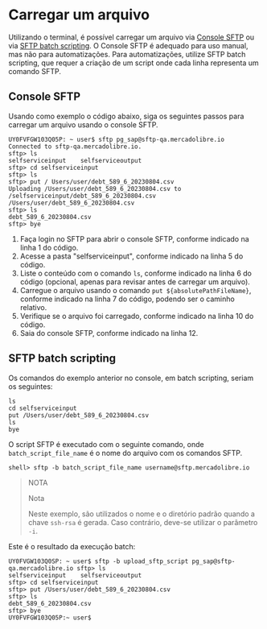 # Carregar um arquivo

Utilizando o terminal, é possível carregar um arquivo via [Console SFTP](/developers/pt/docs/links-and-debts/integration-configuration/upload#bookmark_consola_sftp) ou via [SFTP batch scripting](/developers/pt/docs/links-and-debts/integration-configuration/upload#bookmark_sftp_batch_scripting). O Console SFTP é adequado para uso manual, mas não para automatizações. Para automatizações, utilize SFTP batch scripting, que requer a criação de um script onde cada linha representa um comando SFTP.

## Console SFTP

Usando como exemplo o código abaixo, siga os seguintes passos para carregar um arquivo usando o console SFTP.

```terminal
UY0FVFGW103Q05P: ~ user$ sftp pg_sap@sftp-qa.mercadolibre.io
Connected to sftp-qa.mercadolibre.io.
sftp> ls
selfserviceinput	selfserviceoutput
sftp> cd selfserviceinput
sftp> ls
sftp> put /	Users/user/debt_589_6_20230804.csv
Uploading /Users/user/debt_589_6_20230804.csv to /selfserviceinput/debt_589_6_20230804.csv
/Users/user/debt_589_6_20230804.csv
sftp> ls
debt_589_6_20230804.csv
sftp> bye
```

1. Faça login no SFTP para abrir o console SFTP, conforme indicado na linha 1 do código.
2. Acesse a pasta "selfserviceinput", conforme indicado na linha 5 do código.
3. Liste o conteúdo com o comando `ls`, conforme indicado na linha 6 do código (opcional, apenas para revisar antes de carregar um arquivo).
4. Carregue o arquivo usando o comando `put ${absolutePathFileName}`, conforme indicado na linha 7 do código, podendo ser o caminho relativo.
5. Verifique se o arquivo foi carregado, conforme indicado na linha 10 do código.
6. Saia do console SFTP, conforme indicado na linha 12.

## SFTP batch scripting

Os comandos do exemplo anterior no console, em batch scripting, seriam os seguintes:

```terminal
ls
cd selfserviceinput
put /Users/user/debt_589_6_20230804.csv
ls
bye
```

O script SFTP é executado com o seguinte comando, onde `batch_script_file_name` é o nome do arquivo com os comandos SFTP.

```
shell> sftp -b batch_script_file_name username@sftp.mercadolibre.io
```

> NOTA
>
> Nota
>
> Neste exemplo, são utilizados o nome e o diretório padrão quando a chave `ssh-rsa` é gerada. Caso contrário, deve-se utilizar o parâmetro `-i`.

Este é o resultado da execução batch:

```terminal
UY0FVGW103Q0SP: ~ user$ sftp -b upload_sftp_script pg_sap@sftp-qa.mercadolibre.io sftp> ls
selfserviceinput	selfserviceoutput
sftp> cd selfserviceinput
sftp> put /Users/user/debt_589_6_20230804.csv
sftp> ls
debt_589_6_20230804.csv
sftp> bye
UY0FVFGW103Q05P:~ user$
```